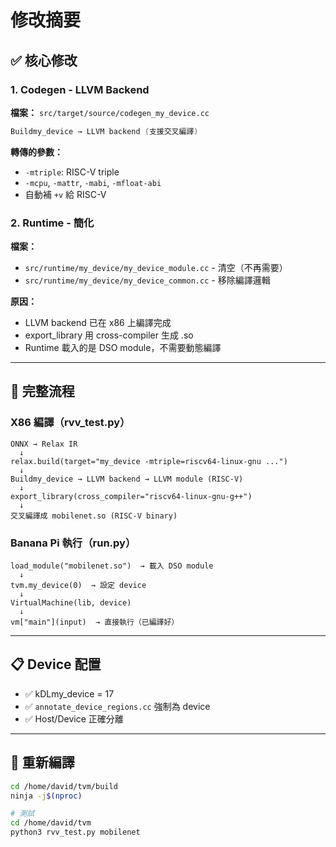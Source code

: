 # 修改摘要

## ✅ 核心修改

### 1. Codegen - LLVM Backend
**檔案：** `src/target/source/codegen_my_device.cc`

```cpp
Buildmy_device → LLVM backend (支援交叉編譯)
```

**轉傳的參數：**
- `-mtriple`: RISC-V triple
- `-mcpu`, `-mattr`, `-mabi`, `-mfloat-abi`
- 自動補 `+v` 給 RISC-V

### 2. Runtime - 簡化
**檔案：**
- `src/runtime/my_device/my_device_module.cc` - 清空（不再需要）
- `src/runtime/my_device/my_device_common.cc` - 移除編譯邏輯

**原因：**
- LLVM backend 已在 x86 上編譯完成
- export_library 用 cross-compiler 生成 .so
- Runtime 載入的是 DSO module，不需要動態編譯

---

## 🎯 完整流程

### X86 編譯（rvv_test.py）
```
ONNX → Relax IR
  ↓
relax.build(target="my_device -mtriple=riscv64-linux-gnu ...")
  ↓
Buildmy_device → LLVM backend → LLVM module (RISC-V)
  ↓
export_library(cross_compiler="riscv64-linux-gnu-g++")
  ↓
交叉編譯成 mobilenet.so (RISC-V binary)
```

### Banana Pi 執行（run.py）
```
load_module("mobilenet.so")  → 載入 DSO module
  ↓
tvm.my_device(0)  → 設定 device
  ↓
VirtualMachine(lib, device)
  ↓
vm["main"](input)  → 直接執行（已編譯好）
```

---

## 📋 Device 配置

- ✅ kDLmy_device = 17
- ✅ `annotate_device_regions.cc` 強制為 device
- ✅ Host/Device 正確分離

---

## 🔧 重新編譯

```bash
cd /home/david/tvm/build
ninja -j$(nproc)

# 測試
cd /home/david/tvm
python3 rvv_test.py mobilenet
```

